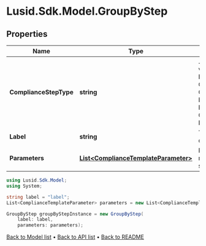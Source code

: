 # Lusid.Sdk.Model.GroupByStep

## Properties

Name | Type | Description | Notes
------------ | ------------- | ------------- | -------------
**ComplianceStepType** | **string** | . The available values are: FilterStep, GroupByStep, GroupFilterStep, BranchStep, RecombineStep, CheckStep, PercentCheckStep | 
**Label** | **string** | The label of the compliance step | 
**Parameters** | [**List&lt;ComplianceTemplateParameter&gt;**](ComplianceTemplateParameter.md) | Parameters required for the step | 

```csharp
using Lusid.Sdk.Model;
using System;

string label = "label";
List<ComplianceTemplateParameter> parameters = new List<ComplianceTemplateParameter>();

GroupByStep groupByStepInstance = new GroupByStep(
    label: label,
    parameters: parameters);
```

[Back to Model list](../README.md#documentation-for-models) &#8226; [Back to API list](../README.md#documentation-for-api-endpoints) &#8226; [Back to README](../README.md)
